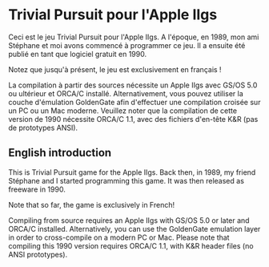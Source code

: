 # Trivial Pursuit pour l'Apple IIgs

Ceci est le jeu Trivial Pursuit pour l'Apple IIgs. A l'époque, en 1989, mon ami Stéphane et moi avons commencé à programmer ce jeu. Il a ensuite été publié en tant que logiciel gratuit en 1990.

Notez que jusqu'à présent, le jeu est exclusivement en français !

La compilation à partir des sources nécessite un Apple IIgs avec GS/OS 5.0 ou ultérieur et ORCA/C installé. Alternativement, vous pouvez utiliser la couche d'émulation GoldenGate afin d'effectuer une compilation croisée sur un PC ou un Mac moderne. Veuillez noter que la compilation de cette version de 1990 nécessite ORCA/C 1.1, avec des fichiers d'en-tête K&R (pas de prototypes ANSI).

## English introduction

This is Trivial Pursuit game for the Apple IIgs. Back then, in 1989, my friend Stéphane and I started programming this game. It was then released as freeware in 1990.

Note that so far, the game is exclusively in French!

Compiling from source requires an Apple IIgs with GS/OS 5.0 or later and ORCA/C installed. Alternatively, you can use the GoldenGate emulation layer in order to cross-compile on a modern PC or Mac. Please note that compiling this 1990 version requires ORCA/C 1.1, with K&R header files (no ANSI prototypes).